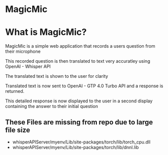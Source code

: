 # MagicMic

# What is MagicMic?
   MagicMic is a simple web application that records a users question from their microphone
   
   This recorded question is then translated to text very accuratley using OpenAI - Whisper API
   
   The translated text is shown to the user for clarity
   
   Translated text is now sent to OpenAI - GTP 4.0 Turbo API and a response is returned.
   
   This detailed response is now displayed to the user in a second display containing the answer to their initial question

## These Files are missing from repo due to large file size
   - whisperAPIServer/myenv/Lib/site-packages/torch/lib/torch_cpu.dll
   - whisperAPIServer/myenv/Lib/site-packages/torch/lib/dnnl.lib
